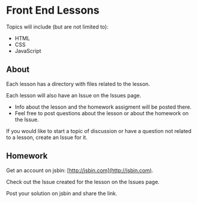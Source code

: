 # Front End Lessons

Topics will include (but are not limited to):

* HTML
* CSS
* JavaScript

## About

Each lesson has a directory with files related to the lesson. 

Each lesson will also have an Issue on the Issues page. 

* Info about the lesson and the homework assigment will be posted there. 
* Feel free to post questions about the lesson or about the homework on the Issue.

If you would like to start a topic of discussion or have a question not related to a lesson, create an Issue for it.

## Homework

Get an account on jsbin: [http://jsbin.com](http://jsbin.com).

Check out the Issue created for the lesson on the Issues page. 

Post your solution on jsbin and share the link.
